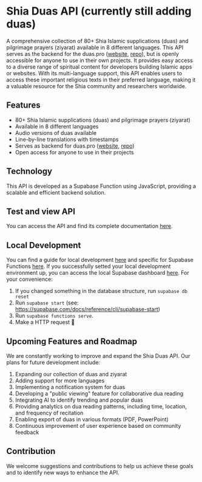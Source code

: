 # Shia Duas API (currently still adding duas)
A comprehensive collection of 80+ Shia Islamic supplications (duas) and pilgrimage prayers (ziyarat) available in 8 different languages. This API serves as the backend for the duas.pro ([website](https://duas.pro), [repo](https://github.com/duas-pro/duas-pro-frontend)), but is openly accessible for anyone to use in their own projects. It provides easy access to a diverse range of spiritual content for developers building Islamic apps or websites. With its multi-language support, this API enables users to access these important religious texts in their preferred language, making it a valuable resource for the Shia community and researchers worldwide.

## Features
- 80+ Shia Islamic supplications (duas) and pilgrimage prayers (ziyarat)
- Available in 8 different languages
- Audio versions of duas available
- Line-by-line translations with timestamps
- Serves as backend for duas.pro ([website](https://duas.pro), [repo](https://github.com/duas-pro/duas-pro-frontend))
- Open access for anyone to use in their projects

## Technology
This API is developed as a Supabase Function using JavaScript, providing a scalable and efficient backend solution.

## Test and view API
You can access the API and find its complete documentation [here](https://www.postman.com/duas-pro/workspace/shia-duas-api).

## Local Development
You can find a guide for local development [here](https://supabase.com/docs/guides/cli/local-development) and specific for Supabase Functions [here](https://supabase.com/docs/guides/functions/quickstart). If you successfully setted your local development environment up, you can access the local Supabase dashboard [here](http://localhost:54323/project/default). For your convenience:
1. If you changed something in the database structure, run `supabase db reset`
2. Run `supabase start` (see: https://supabase.com/docs/reference/cli/supabase-start)
3. Run `supabase functions serve`.
4. Make a HTTP request 🎉

## Upcoming Features and Roadmap
We are constantly working to improve and expand the Shia Duas API. Our plans for future development include:

1. Expanding our collection of duas and ziyarat
2. Adding support for more languages
3. Implementing a notification system for duas
4. Developing a "public viewing" feature for collaborative dua reading
5. Integrating AI to identify trending and popular duas
6. Providing analytics on dua reading patterns, including time, location, and frequency of recitation
7. Enabling export of duas in various formats (PDF, PowerPoint)
8. Continuous improvement of user experience based on community feedback

## Contribution
We welcome suggestions and contributions to help us achieve these goals and to identify new ways to enhance the API.
